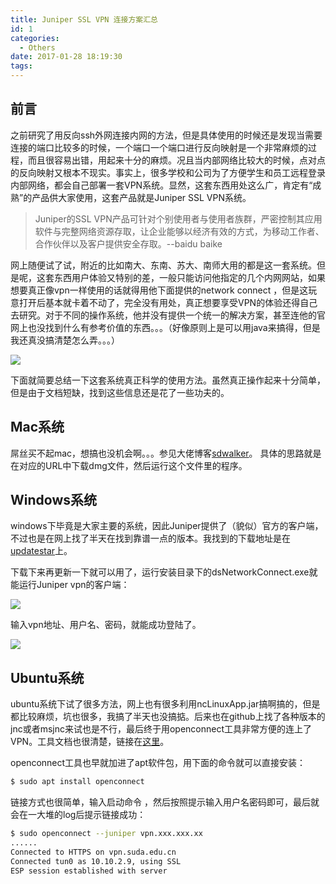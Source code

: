 ```yaml
---
title: Juniper SSL VPN 连接方案汇总
id: 1
categories:
  - Others
date: 2017-01-28 18:19:30
tags:
---
```


## 前言

之前研究了用反向ssh外网连接内网的方法，但是具体使用的时候还是发现当需要连接的端口比较多的时候，一个端口一个端口进行反向映射是一个非常麻烦的过程，而且很容易出错，用起来十分的麻烦。况且当内部网络比较大的时候，点对点的反向映射又根本不现实。事实上，很多学校和公司为了方便学生和员工远程登录内部网络，都会自己部署一套VPN系统。显然，这套东西用处这么广，肯定有“成熟”的产品供大家使用，这套产品就是Juniper SSL VPN系统。

> Juniper的SSL VPN产品可针对个别使用者与使用者族群，严密控制其应用软件与完整网络资源存取，让企业能够以经济有效的方式，为移动工作者、合作伙伴以及客户提供安全存取。--baidu baike

网上随便试了试，附近的比如南大、东南、苏大、南师大用的都是这一套系统。但是呢，这套东西用户体验又特别的差，一般只能访问他指定的几个内网网站，如果想要真正像vpn一样使用的话就得用他下面提供的network connect ，但是这玩意打开后基本就卡着不动了，完全没有用处，真正想要享受VPN的体验还得自己去研究。对于不同的操作系统，他并没有提供一个统一的解决方案，甚至连他的官网上也没找到什么有参考价值的东西。。。（好像原则上是可以用java来搞得，但是我还真没搞清楚怎么弄。。。）

![](/images/2017/01/28/1/1.jpg)

下面就简要总结一下这套系统真正科学的使用方法。虽然真正操作起来十分简单，但是由于文档短缺，找到这些信息还是花了一些功夫的。

## Mac系统

屌丝买不起mac，想搞也没机会啊。。。参见大佬博客[sdwalker](http://www.sdwalker.com/archives/615)。
具体的思路就是在对应的URL中下载dmg文件，然后运行这个文件里的程序。

## Windows系统

windows下毕竟是大家主要的系统，因此Juniper提供了（貌似）官方的客户端，不过也是在网上找了半天在找到靠谱一点的版本。我找到的下载地址是在[updatestar](http://www.updatestar.com/directdownload/juniper-networks-network-connect/2325744)上。

下载下来再更新一下就可以用了，运行安装目录下的dsNetworkConnect.exe就能运行Juniper vpn的客户端：

![](/images/2017/01/28/1/2.png)

输入vpn地址、用户名、密码，就能成功登陆了。

![](/images/2017/01/28/1/3.png)

## Ubuntu系统

ubuntu系统下试了很多方法，网上也有很多利用ncLinuxApp.jar搞啊搞的，但是都比较麻烦，坑也很多，我搞了半天也没搞掂。后来也在github上找了各种版本的jnc或者msjnc来试也是不行，最后终于用openconnect工具非常方便的连上了VPN。工具文档也很清楚，链接在[这里](https://www.infradead.org/openconnect/juniper.html)。

openconnect工具也早就加进了apt软件包，用下面的命令就可以直接安装：
```bash
$ sudo apt install openconnect
```

链接方式也很简单，输入启动命令 ，然后按照提示输入用户名密码即可，最后就会在一大堆的log后提示链接成功：
```bash
$ sudo openconnect --juniper vpn.xxx.xxx.xx
......
Connected to HTTPS on vpn.suda.edu.cn
Connected tun0 as 10.10.2.9, using SSL
ESP session established with server
```
